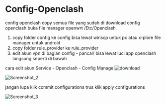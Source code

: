 # Config-Openclash
config openclash
copy semua file yang sudah di download config openclash
buka file manager openwrt /Etc/Openclash

1. copy folder config ke config bisa lewat winscp untuk pc atau x-plore file manager untuk android
2. copy folder rule_provider ke rule_provider
3. edit akun vpn di bagian config - pancal/ bisa lewat luci app openclash langsung seperti di bawah

cara edit akun
Service - Openclash - Config Manage
![download](https://user-images.githubusercontent.com/79288577/145214418-06c0ecf2-fb3d-463c-8319-f7bb11ef8702.png)

![Screenshot_2](https://user-images.githubusercontent.com/79288577/145216460-bd7c5395-8185-432e-ae24-af4f7fb97503.png)

jangan lupa klik commit configurations trus klik apply configurations

![Screenshot_3](https://user-images.githubusercontent.com/79288577/145216483-9ce70987-6fc4-4007-9e19-55e04825189f.png)
